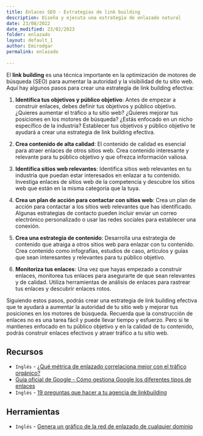 ```yaml
---
title: Enlaces SEO - Estrategias de link building
description: Diseña y ejecuta una estrategia de enlazado natural
date: 23/08/2022
date_modified: 23/02/2023
folder: enlazado
layout: default_1
author: Emirodgar
permalink: enlazado
  
---
```


El **link building** es una técnica importante en la optimización de motores de búsqueda (SEO) para aumentar la autoridad y la visibilidad de tu sitio web. Aquí hay algunos pasos para crear una estrategia de link building efectiva:

1. **Identifica tus objetivos y público objetivo**: Antes de empezar a construir enlaces, debes definir tus objetivos y público objetivo. ¿Quieres aumentar el tráfico a tu sitio web? ¿Quieres mejorar tus posiciones en los motores de búsqueda? ¿Estás enfocado en un nicho específico de la industria? Establecer tus objetivos y público objetivo te ayudará a crear una estrategia de link building efectiva.

2. **Crea contenido de alta calidad**: El contenido de calidad es esencial para atraer enlaces de otros sitios web. Crea contenido interesante y relevante para tu público objetivo y que ofrezca información valiosa.

3. **Identifica sitios web relevantes**: Identifica sitios web relevantes en tu industria que puedan estar interesados en enlazar a tu contenido. Investiga enlaces de sitios web de la competencia y descubre los sitios web que están en la misma categoría que la tuya.

4. **Crea un plan de acción para contactar con sitios web**: Crea un plan de acción para contactar a los sitios web relevantes que has identificado. Algunas estrategias de contacto pueden incluir enviar un correo electrónico personalizado o usar las redes sociales para establecer una conexión.

5. **Crea una estrategia de contenido**: Desarrolla una estrategia de contenido que atraiga a otros sitios web para enlazar con tu contenido. Crea contenido como infografías, estudios de caso, artículos y guías que sean interesantes y relevantes para tu público objetivo.

6. **Monitoriza tus enlaces**: Una vez que hayas empezado a construir enlaces, monitorea tus enlaces para asegurarte de que sean relevantes y de calidad. Utiliza herramientas de análisis de enlaces para rastrear tus enlaces y descubrir enlaces rotos.

Siguiendo estos pasos, podrás crear una estrategia de link building efectiva que te ayudará a aumentar la autoridad de tu sitio web y mejorar tus posiciones en los motores de búsqueda. Recuerda que la construcción de enlaces no es una tarea fácil y puede llevar tiempo y esfuerzo. Pero si te mantienes enfocado en tu público objetivo y en la calidad de tu contenido, podrás construir enlaces efectivos y atraer tráfico a tu sitio web.

<section id="cs_recursos"></section>


## Recursos

- `Inglés` - [¿Qué métrica de enlazado correlaciona mejor con el tráfico orgánico?](https://moz.com/blog/link-metric-serp-correlation-study)
- [Guía oficial de Google - Cómo gestiona Google los diferentes tipos de enlaces](https://developers.google.com/search/docs/crawling-indexing/links-crawlable?hl=es)
- `Inglés` - [19 preguntas que hacer a tu agencia de linkbuilding](https://digitalolympus.net/things-to-ask-your-link-building-agency/)


<section id="cs_herramientas"></section>

## Herramientas

- `Inglés` - [Genera un gráfico de la red de enlazado de cualquier dominio](https://www.semrush.com/blog/backlink-network-graph/)


<section id="cs_pr"></section>



